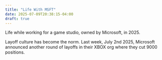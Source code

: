 ```yaml
---
title: "Life With MSFT"
date: 2025-07-09T20:38:15-04:00
draft: true
---
```


Life while working for a game studio, owned by Microsoft, in 2025.

Layoff culture has become the norm. Last week, July 2nd 2025, Microsoft announced another round of layoffs in their XBOX org where they cut 9000 positions.
